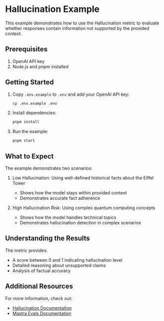 # Hallucination Example

This example demonstrates how to use the Hallucination metric to evaluate whether responses contain information not supported by the provided context.

## Prerequisites

1. OpenAI API key
2. Node.js and pnpm installed

## Getting Started

1. Copy `.env.example` to `.env` and add your OpenAI API key:

   ```bash
   cp .env.example .env
   ```

2. Install dependencies:

   ```bash
   pnpm install
   ```

3. Run the example:
   ```bash
   pnpm start
   ```

## What to Expect

The example demonstrates two scenarios:

1. Low Hallucination: Using well-defined historical facts about the Eiffel Tower

   - Shows how the model stays within provided context
   - Demonstrates accurate fact adherence

2. High Hallucination Risk: Using complex quantum computing concepts
   - Shows how the model handles technical topics
   - Demonstrates hallucination detection in complex scenarios

## Understanding the Results

The metric provides:

- A score between 0 and 1 indicating hallucination level
- Detailed reasoning about unsupported claims
- Analysis of factual accuracy

## Additional Resources

For more information, check out:

- [Hallucination Documentation](https://mastra.ai/docs/examples/evals/hallucination)
- [Mastra Evals Documentation](https://mastra.ai/docs/examples/evals)
